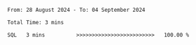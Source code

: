 <!--START_SECTION:waka-->

```txt
From: 28 August 2024 - To: 04 September 2024

Total Time: 3 mins

SQL   3 mins          >>>>>>>>>>>>>>>>>>>>>>>>>   100.00 %
```

<!--END_SECTION:waka-->
